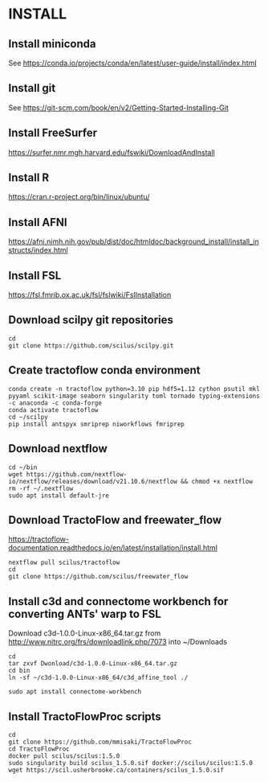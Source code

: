 
# INSTALL

## Install miniconda
See https://conda.io/projects/conda/en/latest/user-guide/install/index.html

## Install git
See https://git-scm.com/book/en/v2/Getting-Started-Installing-Git

## Install FreeSurfer
https://surfer.nmr.mgh.harvard.edu/fswiki/DownloadAndInstall

## Install R
https://cran.r-project.org/bin/linux/ubuntu/

## Install AFNI
https://afni.nimh.nih.gov/pub/dist/doc/htmldoc/background_install/install_instructs/index.html

## Install FSL
https://fsl.fmrib.ox.ac.uk/fsl/fslwiki/FslInstallation  

## Download scilpy git repositories
```
cd
git clone https://github.com/scilus/scilpy.git
```

## Create tractoflow conda environment
```
conda create -n tractoflow python=3.10 pip hdf5=1.12 cython psutil mkl pyyaml scikit-image seaborn singularity toml tornado typing-extensions -c anaconda -c conda-forge
conda activate tractoflow
cd ~/scilpy
pip install antspyx smriprep niworkflows fmriprep
```

## Download nextflow
```
cd ~/bin
wget https://github.com/nextflow-io/nextflow/releases/download/v21.10.6/nextflow && chmod +x nextflow
rm -rf ~/.nextflow
sudo apt install default-jre
```

## Download TractoFlow and freewater_flow
https://tractoflow-documentation.readthedocs.io/en/latest/installation/install.html

```
nextflow pull scilus/tractoflow
cd
git clone https://github.com/scilus/freewater_flow
```

## Install c3d and connectome workbench for converting ANTs' warp to FSL
Download c3d-1.0.0-Linux-x86_64.tar.gz from http://www.nitrc.org/frs/downloadlink.php/7073 into ~/Downloads  
```
cd
tar zxvf Dwonload/c3d-1.0.0-Linux-x86_64.tar.gz
cd bin
ln -sf ~/c3d-1.0.0-Linux-x86_64/c3d_affine_tool ./

sudo apt install connectome-workbench
```

## Install TractoFlowProc scripts
```
cd
git clone https://github.com/mmisaki/TractoFlowProc
cd TractoFlowProc
docker pull scilus/scilus:1.5.0
sudo singularity build scilus_1.5.0.sif docker://scilus/scilus:1.5.0
wget https://scil.usherbrooke.ca/containers/scilus_1.5.0.sif
```
